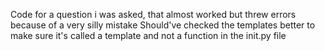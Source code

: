 Code for a question i was asked, that almost worked but threw errors because of a very silly mistake
Should've checked the templates better to make sure it's called a template and not a function in the init.py file